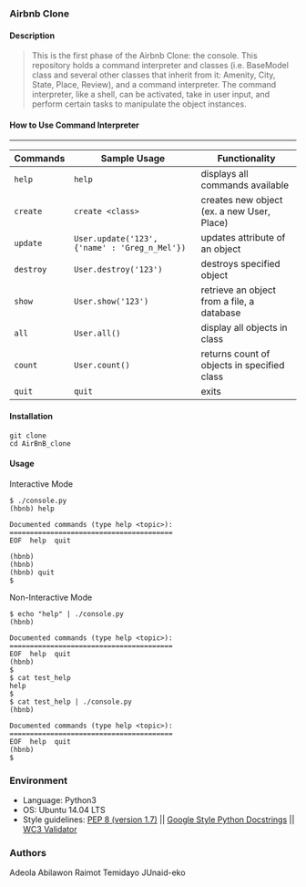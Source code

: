 ### Airbnb Clone

#### Description
> This is the first phase of the Airbnb Clone: the console.
> This repository holds a command interpreter and classes (i.e. BaseModel class
> and several other classes that inherit from it: Amenity, City, State, Place,
> Review), and a command interpreter. The command interpreter, like a shell,
> can be activated, take in user input, and perform certain tasks
> to manipulate the object instances.

#### How to Use Command Interpreter
---
| Commands  | Sample Usage                                  | Functionality                              |
| --------- | --------------------------------------------- | ------------------------------------------ |
| `help`    | `help`                                        | displays all commands available            |
| `create`  | `create <class>`                              | creates new object (ex. a new User, Place) |
| `update`  | `User.update('123', {'name' : 'Greg_n_Mel'})` | updates attribute of an object             |
| `destroy` | `User.destroy('123')`                         | destroys specified object                  |
| `show`    | `User.show('123')`                            | retrieve an object from a file, a database |
| `all`     | `User.all()`                                  | display all objects in class               |
| `count`   | `User.count()`                                | returns count of objects in specified class|
| `quit`    | `quit`                                        | exits                                      |

#### Installation
```
git clone 
cd AirBnB_clone
```
#### Usage
Interactive Mode
```
$ ./console.py
(hbnb) help

Documented commands (type help <topic>):
========================================
EOF  help  quit

(hbnb)
(hbnb)
(hbnb) quit
$
```
Non-Interactive Mode
```
$ echo "help" | ./console.py
(hbnb)

Documented commands (type help <topic>):
========================================
EOF  help  quit
(hbnb)
$
$ cat test_help
help
$
$ cat test_help | ./console.py
(hbnb)

Documented commands (type help <topic>):
========================================
EOF  help  quit
(hbnb)
$
```

### Environment
* Language: Python3
* OS: Ubuntu 14.04 LTS
* Style guidelines: [PEP 8 (version 1.7)](https://www.python.org/dev/peps/pep-0008/) \|| [Google Style Python Docstrings](http://sphinxcontrib-napoleon.readthedocs.io/en/l\atest/example_google.html) || [WC3 Validator](https://github.com/holbertonschool/W3C-Validator)

### Authors
Adeola Abilawon
Raimot Temidayo JUnaid-eko